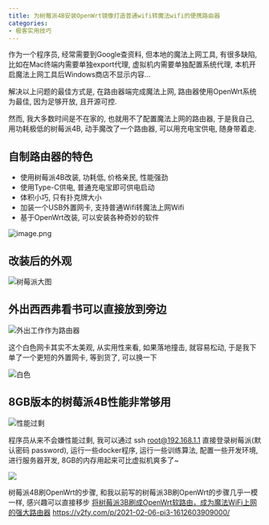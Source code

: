 ```yaml
---
title: 为树莓派4B安装OpenWrt镜像打造普通wifi转魔法wifi的便携路由器
categories:
- 极客实用技巧
---
```




作为一个程序员, 经常需要到Google查资料, 但本地的魔法上网工具, 有很多缺陷, 比如在Mac终端内需要单独export代理, 虚拟机内需要单独配置系统代理, 本机开启魔法上网工具后Windows商店不显示内容...

解决以上问题的最佳方式是, 在路由器端完成魔法上网, 路由器使用OpenWrt系统为最佳, 因为足够开放, 且开源可控.

然而, 我大多数时间是不在家的, 也就用不了配置魔法上网的路由器, 于是我自己, 用功耗极低的树莓派4B, 动手魔改了一个路由器, 可以用充电宝供电, 随身带着走.


## 自制路由器的特色

- 使用树莓派4B改装, 功耗低, 价格亲民, 性能强劲
- 使用Type-C供电, 普通充电宝即可供电启动
- 体积小巧, 只有扑克牌大小
- 加装一个USB外置网卡, 支持普通Wifi转魔法上网Wifi
- 基于OpenWrt改装, 可以安装各种奇妙的软件

![image.png](https://cdn.fangyuanxiaozhan.com/assets/1625383891632z2X6tXrB.png)

## 改装后的外观

![树莓派大图](https://cdn.fangyuanxiaozhan.com/assets/16253838812305GKaHZ8j.jpeg)

## 外出西西弗看书可以直接放到旁边

![外出工作作为路由器](https://cdn.fangyuanxiaozhan.com/assets/1625383831440NS27ynCi.jpeg)


这个白色网卡其实不太美观, 从实用性来看, 如果落地撞击, 就容易松动, 于是我下单了一个更短的外置网卡, 等到货了, 可以换一下

![白色](https://cdn.fangyuanxiaozhan.com/assets/16253838671984WAh2SyM.jpeg)


## 8GB版本的树莓派4B性能非常够用


![性能过剩](https://cdn.fangyuanxiaozhan.com/assets/1625383830835kGGfEh1a.png)


程序员从来不会嫌性能过剩, 我可以通过 ssh root@192.168.1.1 直接登录树莓派(默认密码 password), 运行一些docker程序, 运行一些训练算法, 配置一些开发环境, 进行服务器开发, 8GB的内存用起来可比虚拟机爽多了~


![](https://cdn.fangyuanxiaozhan.com/assets/1625383833193w0ShAphM.png)


树莓派4B刷OpenWrt的步骤, 和我以前写的树莓派3B刷OpenWrt的步骤几乎一模一样, 感兴趣可以直接移步  [将树莓派3B刷成OpenWrt软路由，成为魔法WiFi上网的强大路由器](https://v2fy.com/p/2021-02-06-pi3-1612603909000/)   https://v2fy.com/p/2021-02-06-pi3-1612603909000/







